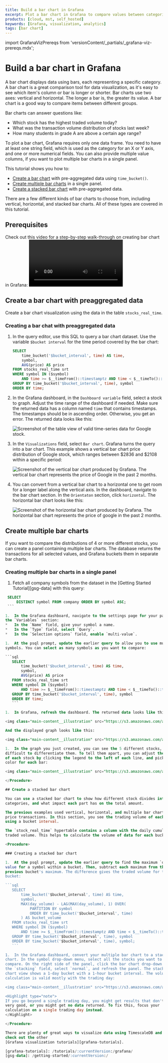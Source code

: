 ```yaml
---
title: Build a bar chart in Grafana
excerpt: Plot a bar chart in Grafana to compare values between categories
products: [cloud, mst, self_hosted]
keywords: [Grafana, visualization, analytics]
tags: [bar chart]
---
```


import GrafanaVizPrereqs from 'versionContent/_partials/_grafana-viz-prereqs.mdx';

# Build a bar chart in Grafana

A bar chart displays data using bars, each representing a specific category. A
bar chart is a great comparison tool for data visualization, as it's easy to see
which item's column or bar is longer or shorter. Bar charts use two axes:
vertical and horizontal. The longer a bar is, the greater its value. A bar chart
is a good way to compare items between different groups.

Bar charts can answer questions like:

*   Which stock has the highest traded volume today?
*   What was the transaction volume distribution of stocks last week?
*   How many students in grade A are above a certain age range?

<!--- Do you have a diagram to use here? --LKB 2022-07-01-->

To plot a bar chart, Grafana requires only one data frame. You need to have at
least one string field, which is used as the category for an X or Y axis, and
one or more numerical fields. You can also provide multiple value columns, if
you want to plot multiple bar charts in a single panel.

This tutorial shows you how to:

*   [Create a bar chart](https://docs.timescale.com/tutorials/latest/grafana/visualizations/bar-chart/#create-a-bar-chart-with-preaggregated-data)
  with pre-aggregated data using `time_bucket()`.
*   [Create multiple bar charts](https://docs.timescale.com/tutorials/latest/grafana/visualizations/bar-chart/#create-multiple-bar-charts)
  in a single panel.
*   [Create a stacked bar chart](https://docs.timescale.com/tutorials/latest/grafana/visualizations/bar-chart/#create-stacked-bar-chart)
  with pre-aggregated data.

There are a few different kinds of bar charts to choose from, including
vertical, horizontal, and stacked bar charts. All of these types are covered in
this tutorial.

## Prerequisites

<GrafanaVizPrereqs />

Check out this video for a step-by-step walk-through on creating bar chart in
Grafana:
<Video url="https://www.youtube-nocookie.com/embed/nBcUiPvYjhc"/>

## Create a bar chart with preaggregated data

Create a bar chart visualization using the data in the table `stocks_real_time`.

<Procedure>

### Creating a bar chat with preaggregated data

1.  In the query editor, use this SQL to query a bar chart dataset. Use the
    variable `$bucket interval` for the time period covered by the bar chart:

    ```sql
    SELECT
        time_bucket('$bucket_interval', time) AS time,
        symbol,
        AVG(price) AS price
    FROM stocks_real_time srt
    WHERE symbol IN ($symbol)
        AND time >= $__timeFrom()::timestamptz AND time < $__timeTo()::timestamptz
    GROUP BY time_bucket('$bucket_interval', time), symbol
    ORDER BY time;
    ```

1.  In the Grafana dashboard, in the `Dashboard variable` field, select a stock
    to graph. Adjust the time range of the dashboard if needed. Make sure the
    returned data has a column named `time` that contains timestamps. The
    timestamps should be in ascending order. Otherwise, you get an error. The
    returned data looks like this:

    <img class="main-content__illustration" src="https://s3.amazonaws.com/assets.timescale.com/docs/images/tutorials/visualizations/barchart/Tabledataforgoogle.png" alt="Screenshot of the table view of valid time-series data for Google stock."/>

1.  In the `Visualizations` field, select `Bar chart`. Grafana turns the query
    into a bar chart. This example shows a vertical bar chart price distribution
    of Google stock, which ranges between $2836 and $2108 within a specific
    period:

    <img class="main-content__illustration" src="https://s3.amazonaws.com/assets.timescale.com/docs/images/tutorials/visualizations/barchart/googlebarchart.png" alt="Screenshot of the vertical bar chart produced by Grafana. The vertical bar chart represents the price of Google in the past 2 months."/>

1.  You can convert from a vertical bar chart to a horizontal one to get room
    for a longer label along the vertical axis. In the dashboard, navigate to
    the bar chart section. In the `Orientaton` section, click `horizontal`. The
    horizontal bar chart looks like this:

    <img class="main-content__illustration" src="https://s3.amazonaws.com/assets.timescale.com/docs/images/tutorials/visualizations/barchart/horizontalbarchartview.png" alt="Screenshot of the horizontal bar chart produced by Grafana. The horizontal bar chart represents the price of google in the past 2 months."/>

</Procedure>

## Create multiple bar charts

If you want to compare the distributions of 4 or more different stocks, you can
create a panel containing multiple bar charts. The database returns the
transactions for all selected values, and Grafana buckets them in separate bar
charts.

<Procedure>

### Creating multiple bar charts in a single panel

1.  Fetch all company symbols from the dataset in the
   [Getting Started Tutorial][gsg-data] with this query:

   ```sql
    SELECT
        DISTINCT symbol FROM company ORDER BY symbol ASC;
    ```

1.  In the Grafana dashboard, navigate to the settings page for your panel. In
   the `Variables` section:
   *   In the `Name` field, give your symbol a name.
   *   In the `Type` field, select `Query`.
   *   In the `Selection options` field, enable `multi-value`.

1.  At the psql prompt, update the earlier query to allow you to use multiple
   symbols. You can select as many symbols as you want to compare:

   ```sql
      SELECT
          time_bucket('$bucket_interval', time) AS time,
          symbol,
          AVG(price) AS price
      FROM stocks_real_time srt
      WHERE symbol IN ($symbol)
          AND time >= $__timeFrom()::timestamptz AND time < $__timeTo()::timestamptz
      GROUP BY time_bucket('$bucket_interval', time), symbol
      ORDER BY time;
      ```

1.  In Grafana, refresh the dashboard. The returned data looks like this:

  <img class="main-content__illustration" src="https://s3.amazonaws.com/assets.timescale.com/docs/images/tutorials/visualizations/barchart/tableviewfivestockdata.png" alt="Screenshot of the table view of valid time series data for four different stocks."/>

  And the displayed graph looks like this:

  <img class="main-content__illustration" src="https://s3.amazonaws.com/assets.timescale.com/docs/images/tutorials/visualizations/barchart/multiplebarchart.png" alt="Screenshot of the multiple bar chart produced by Grafana. The multiple bar chart represents the price of four different stocks in the past 1 month."/>

1.  In the graph you just created, you can see the 5 different stocks, but it is
   difficult to differentiate them. To tell them apart, you can adjust the color
   of each stock by clicking the legend to the left of each line, and picking a
   color for each bar:

  <img class="main-content__illustration" src="https://s3.amazonaws.com/assets.timescale.com/docs/images/tutorials/visualizations/barchart/multicoloredbarchart.png" alt="Screenshot of Grafana plot, showing 5 bar chart of stock values in green, blue, red, purple and orange."/>

</Procedure>

## Create a stacked bar chart

You can use a stacked bar chart to show how different stock divides into smaller
categories, and what impact each part has on the total amount.

The previous examples used vertical, horizontal, and multiple bar charts with
price transactions. In this section, you see the trading volume of each stock
using a bucket interval.

The `stock_real_time` hypertable contains a column with the daily cumulative
traded volume. This helps to calculate the volume of data for each bucket.

<Procedure>

### Creating a stacked bar chart

1.  At the psql prompt, update the earlier query to find the maximum `day_volume`
   value for a symbol within a bucket. Then, subtract each maximum from the
   previous bucket's maximum. The difference gives the traded volume for that
   bucket:

   ```sql
      SELECT
          time_bucket('$bucket_interval', time) AS time,
          symbol,
          MAX(day_volume) - LAG(MAX(day_volume), 1) OVER(
              PARTITION BY symbol
              ORDER BY time_bucket('$bucket_interval', time)
          ) AS bucket_volume
      FROM stocks_real_time srt
      WHERE symbol IN ($symbol)
          AND time >= $__timeFrom()::timestamptz AND time < $__timeTo()::timestamptz
      GROUP BY time_bucket('$bucket_interval', time), symbol
      ORDER BY time_bucket('$bucket_interval', time), symbol;
      ```

1.  In the Grafana dashboard, convert your multiple bar chart to a stacked bar
   chart. In the symbol drop-down menu, select all the stocks you want to
   compare. On the right side of the panel, click the bar chart drop-down. In
   the `stacking` field, select `normal`, and refresh the panel. The stacked bar
   chart view shows a 1-day bucket with a 1-hour bucket interval. The volume
   calculation is valid mostly with the trading day:

  <img class="main-content__illustration" src="https://s3.amazonaws.com/assets.timescale.com/docs/images/tutorials/visualizations/barchart/stackedbarcharts.png" alt="Screenshot of Grafana dashboard, showing a stacked bar chart."/>

<Highlight type="note">
If you go beyond a single trading day, you might get results that don't look
very good, or you might get no data returned. To fix this, focus your
calculation on a single trading day instead.
</Highlight>

</Procedure>

There are plenty of great ways to visualize data using TimescaleDB and Grafana,
check out the other
[Grafana visualization tutorials][grafana-tutorials].

[grafana-tutorials]: /tutorials/:currentVersion:/grafana/
[gsg-data]: /getting-started/:currentVersion:/
